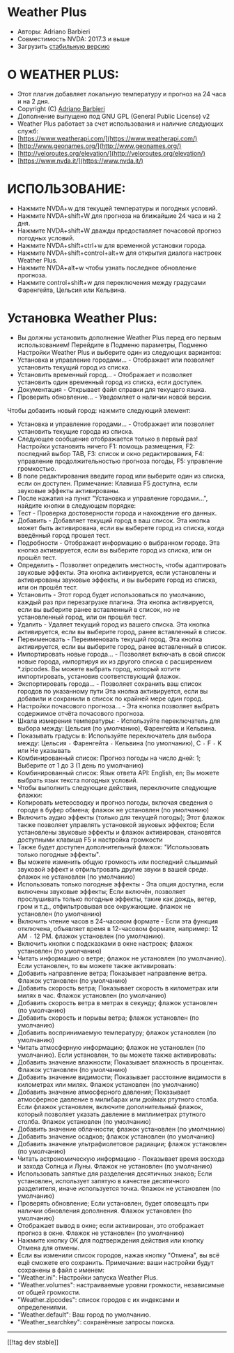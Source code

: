 # Weather Plus #

* Авторы: Adriano Barbieri
* Совместимость NVDA: 2017.3 и выше
* Загрузить [стабильную версию][1]

# О WEATHER PLUS: #

* Этот плагин добавляет локальную температуру и прогноз на 24 часа и на 2 дня.
* Copyright (C) [Adriano Barbieri](mailto:adrianobarb@yahoo.it)
* Дополнение выпущено под GNU GPL (General Public License) v2
* Weather Plus работает за счет использования и наличие следующих служб:
* [https://www.weatherapi.com/](https://www.weatherapi.com/)
* [http://www.geonames.org/](http://www.geonames.org/)
* [http://veloroutes.org/elevation/](http://veloroutes.org/elevation/)
* [https://www.nvda.it/](https://www.nvda.it/)

# ИСПОЛЬЗОВАНИЕ: #

* Нажмите NVDA+w для текущей температуры и погодных условий.
* Нажмите NVDA+shift+W для прогноза на ближайшие 24 часа и на 2 дня.
* Нажмите NVDA+shift+W дважды предоставляет почасовой прогноз погодных условий.
* Нажмите NVDA+shift+ctrl+w для временной установки города.
* Нажмите NVDA+shift+control+alt+w для открытия диалога настроек Weather Plus.
* Нажмите NVDA+alt+w чтобы узнать последнее обновление прогноза.
* Нажмите control+shift+w для переключения между градусами Фаренгейта, Цельсия или Кельвина.

# Установка Weather Plus: #

* Вы должны установить дополнение Weather Plus перед его первым использованием! Перейдите в Подменю параметры, Подменю Настройки Weather Plus и выберите один из следующих вариантов:
 * Установка и управление городами... - Отображает или позволяет установить текущий город из списка.
 * Установить временный город... - Отображает и позволяет установить один временный город из списка, если доступен.
 * Документация - Открывает файл справки для текущего языка.
 * Проверить обновление... - Уведомляет о наличии новой версии.

Чтобы добавить новый город: нажмите следующий элемент:
* Установка и управление городами... - Отображает или позволяет установить текущие города из списка.
* Следующее сообщение отображается только в первый раз! Настройки установить ничего F1: помощь размещения, F2: последний выбор TAB, F3: список и окно редактирования, F4: управление продолжительностью прогноза погоды, F5: управление громкостью.
* В поле редактирования введите город или выберите один из списка, если он доступен. Примечание: Клавиша F5 доступна, если звуковые эффекты активированы.
* После нажатия на пункт "Установка и управление городами...", найдите кнопки в следующем порядке:
* Тест - Проверка достоверности города и нахождение его данных.
* Добавить - Добавляет текущий город в ваш список. Эта кнопка может быть активирована, если вы выберете город из списка, когда введённый город прошел тест.
* Подробности - Отображает информацию о выбранном городе. Эта кнопка активируется, если вы выберите город из списка, или он прошёл тест.
* Определить - Позволяет определить местность, чтобы адаптировать звуковые эффекты. Эта кнопка активируется, если установлены и активированы звуковые эффекты, и вы выберите город из списка, или он прошёл тест.
* Установить - Этот город будет использоваться по умолчанию, каждый раз при перезагрузке плагина. Эта кнопка активируется, если вы выберите ранее вставленный в список, но не установленный город, или он прошёл тест.
* Удалить - Удаляет текущий город из вашего списка. Эта кнопка активируется, если вы выберите город, ранее вставленный в список.
* Переименовать - Переименовать текущий город. Эта кнопка активируется, если вы выберите город, ранее вставленный в список.
* Импортировать новые города... - Позволяет включать в свой список новые города, импортируя их из другого списка с расширением *.zipcodes. Вы можете выбрать город, который хотите импортировать, установив соответствующий флажок.
* Экспортировать города... -  Позволяет сохранить ваш список городов по указанному пути Эта кнопка активируется, если вы добавили и сохранили в список по крайней мере один город.
* Настройки почасового прогноза... - Эта кнопка позволяет выбрать содержимое отчёта почасового прогноза.
* Шкала измерения температуры: - Используйте переключатель для выбора между: Цельсия (по умолчанию), Фаренгейта и Кельвина.
* Показывать градусы в: Используйте переключатель для выбора между: Цельсия `-` Фаренгейта `-` Кельвина (по умолчанию), C `-` F `-` K или Не указывать
* Комбинированный список: Прогноз погоды на число дней: 1; Выберите от 1 до 3 (1 день по умолчанию)
* Комбинированный список: Язык ответа API: English, en; Вы можете выбрать язык текста погодных условий.
* Чтобы выполнить следующие действия, переключите следующие флажки:
* Копировать метеосводку и прогноз погоды, включая сведения о городе в буфер обмена; флажок не установлен (по умолчанию)
* Включить аудио эффекты (только для текущей погоды); Этот флажок также позволяет управлять установкой звуковых эффектов; Если установлены звуковые эффекты и флажок активирован, становятся доступными клавиша F5 и настройка громкости
* Также будет доступен дополнительный флажок: "Использовать только погодные эффекты".
* Вы можете изменить общую громкость или последний слышимый звуковой эффект и отфильтровать другие звуки в вашей среде. флажок не установлен (по умолчанию)
* Использовать только погодные эффекты - Эта опция доступна, если включены звуковые эффекты; Если включён, позволяет прослушивать только погодные эффекты, такие как дождь, ветер, гром и т.д., отфильтровывая все окружающие. флажок не установлен (по умолчанию)
* Включить чтение часов в 24-часовом формате - Если эта функция отключена, объявляет время в 12-часовом формате, например: 12 AM `-` 12 PM. флажок установлен (по умолчанию).
* Включить кнопки с подсказками в окне настроек; флажок установлен (по умолчанию)
* Читать информацию о ветре; флажок не установлен (по умолчанию). Если установлен, то вы можете также активировать:
* Добавить направление ветра; Показывает направление ветра. Флажок установлен (по умолчанию)
* Добавить скорость ветра; Показывает скорость в километрах или милях в час. Флажок установлен (по умолчанию)
* Добавить скорость ветра в метрах в секунду; флажок установлен (по умолчанию)
* Добавить скорость и порывы ветра; флажок установлен (по умолчанию)
* Добавить воспринимаемую температуру; флажок установлен (по умолчанию)
* Читать атмосферную информацию; флажок не установлен (по умолчанию). Если установлен, то вы можете также активировать:
* Добавить значение влажности; Показывает влажность в процентах. Флажок установлен (по умолчанию)
* Добавить значение видимости; Показывает расстояние видимости в километрах или милях. Флажок установлен (по умолчанию)
* Добавить значение атмосферного давления; Показывает атмосферное давление в милибарах или дюймах ртутного столба. Если флажок установлен, включите дополнительный флажок, который позволяет указать давление в миллиметрах ртутного столба. Флажок установлен (по умолчанию)
* Добавить значение облачности; флажок установлен (по умолчанию)
* Добавить значение осадков; флажок установлен (по умолчанию)
* Добавить значение ультрафиолетовое радиации; флажок установлен (по умолчанию)
* Читать астрономическую информацию - Показывает время восхода и захода Солнца и Луны. Флажок не установлен (по умолчанию)
* Использовать запятые для разделения десятичных знаков; Если установлен, использует запятую в качестве десятичного разделителя, иначе используется точка. Флажок не установлен (по умолчанию)
* Проверять обновление; Если установлен, будет оповещать при наличии обновления дополнения. Флажок установлен (по умолчанию)
* Отображает вывод в окне; если активирован, это отображает прогноз в окне. Флажок не установлен (по умолчанию)
* Нажмите кнопку OK для подтверждения действия или кнопку Отмена для отмены.
* Если вы изменили список городов, нажав кнопку "Отмена", вы всё ещё сможете его сохранить. Примечание: ваши настройки будут сохранены в файл с именем:
* "Weather.ini": Настройки запуска Weather Plus.
* "Weather.volumes": настраиваемые уровни громкости, независимые от общей громкости.
* "Weather.zipcodes": список городов с их индексами и определениями.
* "Weather.default": Ваш город по умолчанию.
* "Weather_searchkey": сохранённые запросы поиска.

--------------------------------------------------------------------------------
[[!tag dev stable]]

[1]: https://addons.nvda-project.org/files/get.php?file=wetp
